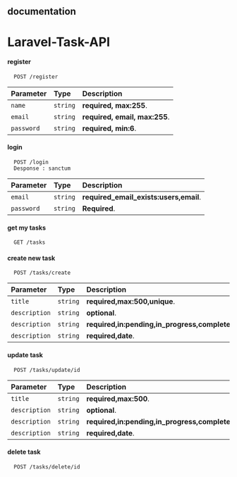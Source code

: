 ## documentation

# Laravel-Task-API

#### register

```http
  POST /register
```

| Parameter  | Type     | Description                   |
| :--------- | :------- | :---------------------------- |
| `name`     | `string` | **required, max:255**.        |
| `email`    | `string` | **required, email, max:255**. |
| `password` | `string` | **required, min:6**.          |

#### login

```http
  POST /login
  Desponse : sanctum
```

| Parameter  | Type     | Description                            |
| :--------- | :------- | :------------------------------------- |
| `email`    | `string` | **required_email_exists:users,email**. |
| `password` | `string` | **Required**.                          |

#### get my tasks

```http
  GET /tasks
```

#### create new task

```http
  POST /tasks/create
```

| Parameter     | Type     | Description                                    |
| :------------ | :------- | :--------------------------------------------- |
| `title`       | `string` | **required,max:500,unique**.                   |
| `description` | `string` | **optional**.                                  |
| `description` | `string` | **required,in:pending,in_progress,completed**. |
| `description` | `string` | **required,date**.                             |


#### update task

```http
  POST /tasks/update/id
```

| Parameter     | Type     | Description                                    |
| :------------ | :------- | :--------------------------------------------- |
| `title`       | `string` | **required,max:500**.                   |
| `description` | `string` | **optional**.                                  |
| `description` | `string` | **required,in:pending,in_progress,completed**. |
| `description` | `string` | **required,date**.                             |


#### delete task

```http
  POST /tasks/delete/id
```



